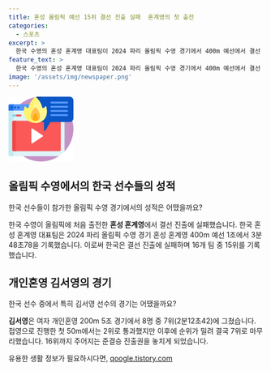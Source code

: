 ```yaml
---
title: 혼성 올림픽 예선 15위 결선 진출 실패  혼계영의 첫 출전
categories:
  - 스포츠
excerpt: >
  한국 수영의 혼성 혼계영 대표팀이 2024 파리 올림픽 수영 경기에서 400m 예선에서 결선 진출에 실패했다. 한국은 15위에 머물며 상위 8팀에 진출하지 못했다. 여자 개인혼영 200m에서도 김서영은 준결선 진출에 실패하며 17위로 종료했다. 한국의 도전은 세계적인 벽 앞에서 좌절되었다.
feature_text: >
  한국 수영의 혼성 혼계영 대표팀이 2024 파리 올림픽 수영 경기에서 400m 예선에서 결선 진출에 실패했다. 한국은 15위에 머물며 상위 8팀에 진출하지 못했다. 여자 개인혼영 200m에서도 김서영은 준결선 진출에 실패하며 17위로 종료했다. 한국의 도전은 세계적인 벽 앞에서 좌절되었다.
image: '/assets/img/newspaper.png'
---
```


<p><img src="/assets/img/news.png" alt="rentncar 속보" /></p>

<h2 data-ke-size="size26">올림픽 수영에서의 한국 선수들의 성적</h2>

<p>한국 선수들이 참가한 올림픽 수영 경기에서의 성적은 어땠을까요? </p>

<p data-ke-size="size16">한국 수영이 올림픽에 처음 출전한 <b>혼성 혼계영</b>에서 결선 진출에 실패했습니다. 한국 혼성 혼계영 대표팀은 2024 파리 올림픽 수영 경기 혼성 혼계영 400m 예선 1조에서 3분48초78을 기록했습니다. 이로써 한국은 결선 진출에 실패하며 16개 팀 중 15위를 기록했습니다.</p>

<h2 data-ke-size="size26">개인혼영 김서영의 경기</h2>

<p>한국 선수 중에서 특히 김서영 선수의 경기는 어땠을까요?</p>

<p data-ke-size="size16"><b>김서영</b>은 여자 개인혼영 200m 5조 경기에서 8명 중 7위(2분12초42)에 그쳤습니다. 접영으로 진행한 첫 50m에서는 2위로 통과했지만 이후에 순위가 밀려 결국 7위로 마무리했습니다. 16위까지 주어지는 준결승 진출권을 놓치게 되었습니다.</p>
유용한 생활 정보가 필요하시다면, <a href="https://qoogle.tistory.com" rel="dofollow">qoogle.tistory.com</a>


